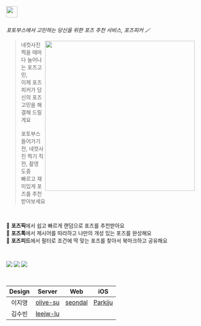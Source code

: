 <img height="30" src="https://github.com/pose-picker/.github/assets/75469131/87357edf-8a99-4d4e-88ce-afb48752e45e"/> &nbsp;
---
*포토부스에서 고민하는 당신을 위한 포즈 추천 서비스, 포즈피커 🪄* 

<img align="right" width="400" src="https://github.com/pose-picker/.github/assets/75469131/1e23a8de-d331-41ba-bc7a-f2bc62f7de01"/>

> 네컷사진 찍을 때마다 늘어나는 포즈고민,<br/>이제 포즈피커가 당신의 포즈고민을 해결해 드릴게요
<br/><br/>포토부스 들어가기 전, 네컷사진 찍기 직전, 촬영 도중<br/>빠르고 재미있게 포즈를 추천받아보세요

<br/>

📸 **포즈픽**에서 쉽고 빠르게 랜덤으로 포즈를 추천받아요 <br/>
💬 **포즈톡**에서 제시어를 따라하고 나만의 개성 있는 포즈를 완성해요 <br/>
🔎 **포즈피드**에서 필터로 조건에 딱 맞는 포즈를 찾아서 북마크하고 공유해요 <br/>

<br/>

<a href="https://www.posepicker.site"><img src="https://img.shields.io/badge/PosePicker Web-744CEB?style=square&logo=google-chrome&logoColor=white"/></a>
<a href="https://apps.apple.com/kr/app/%ED%8F%AC%EC%A6%88%ED%94%BC%EC%BB%A4-%EB%84%A4%EC%BB%B7%EC%82%AC%EC%A7%84-%ED%8F%AC%EC%A6%88%EC%B6%94%EC%B2%9C/id6474260471"><img src="https://img.shields.io/badge/AppStore-0D96F6?style=square&logo=appstore&logoColor=white"/></a>
<a href=""><img src="https://img.shields.io/badge/Google Play Store-414141?style=square&logo=google-play&logoColor=white"/></a>

<br/>

| Design | Server | Web | iOS |
|:-:|:-:|:-:|:-:|
| 이지영 | [olive-su](https://github.com/olive-su) | [seondal](https://github.com/seondal) | [Parkjju](https://github.com/Parkjju)  |
| 김수빈 | [leejw-lu](https://github.com/leejw-lu) | | |
